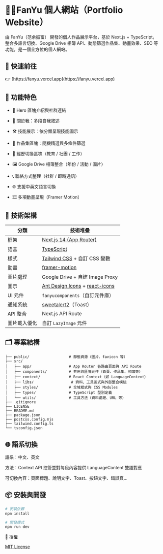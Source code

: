 # 🧑‍💻FanYu 個人網站（Portfolio Website）

由 FanYu（范余振富） 開發的個人作品展示平台，基於 Next.js + TypeScript，整合多語言切換、Google Drive 相簿 API、動態篩選作品集、動畫效果、SEO 等功能，是一個全方位的個人網站。

## 🔗 快速前往

👉 [https://fanyu.vercel.app](https://fanyu.vercel.app)

## 📌 功能特色

- 🚀 Hero 區塊介紹與社群連結

- 🙋 關於我：多段自我敘述

- 🛠 技能展示：依分類呈現技能圖示

- 🎨 作品集區塊：隨機精選與多條件篩選

- 🧭 經歷切換區塊（教育 / 社團 / 工作）

- 🖼 Google Drive 相簿整合（年份 / 活動 / 圖片）

- 📞 聯絡方式整理（社群 / 即時通訊）

- 🌐 支援中英文語言切換

- 🎞 多項動畫呈現（Framer Motion）

## 🧰 技術架構

| 分類         | 技術堆疊                                                                                                            |
| ------------ | ------------------------------------------------------------------------------------------------------------------- |
| 框架         | [Next.js 14 (App Router)](https://nextjs.org/)                                                                      |
| 語言         | [TypeScript](https://www.typescriptlang.org/)                                                                       |
| 樣式         | [Tailwind CSS](https://tailwindcss.com/) + 自訂 CSS 變數                                                            |
| 動畫         | [framer-motion](https://www.framer.com/motion/)                                                                     |
| 圖片處理     | Google Drive + 自建 Image Proxy                                                                                     |
| 圖示         | [Ant Design Icons](https://ant.design/components/icon/) + [react-icons](https://react-icons.github.io/react-icons/) |
| UI 元件      | `fanyucomponents`（自訂元件庫）                                                                                     |
| 通知系統     | [sweetalert2](https://sweetalert2.github.io/)（Toast）                                                              |
| API 整合     | Next.js API Route                                                                                                   |
| 圖片載入優化 | 自訂 `LazyImage` 元件                                                                                               |

## 🗂 專案結構

```plaintext
├── public/                  # 靜態資源（圖片、favicon 等）
├── src/
│   ├── app/                 # App Router 各路由頁面與 API Route
│   ├── components/          # 共用與區塊元件（首頁、作品集、相簿等）
│   ├── context/             # React Context（如 LanguageContext）
│   ├── libs/                 # 資料、工具函式與外部整合模組
│   ├── styles/              # 全域樣式與 CSS Modules
│   ├── types/               # TypeScript 型別定義
│   └── utils/               # 工具方法（資料處理、URL 等）
├── .gitignore
├── LICENSE
├── README.md
├── package.json
├── postcss.config.mjs
├── tailwind.config.ts
└── tsconfig.json
```

## 🌐 語系切換

語系：中文、英文

方法：Context API 控管並對每段內容提供 LanguageContent 雙語對應

可切換內容：頁面標題、說明文字、Toast、按鈕文字、錯誤頁...

## 📦 安裝與開發

```bash
# 安裝依賴
npm install

# 開發模式
npm run dev
```

📜 授權

[MIT License](https://github.com/fanyuuu2006/fanyu/blob/main/LICENSE)
